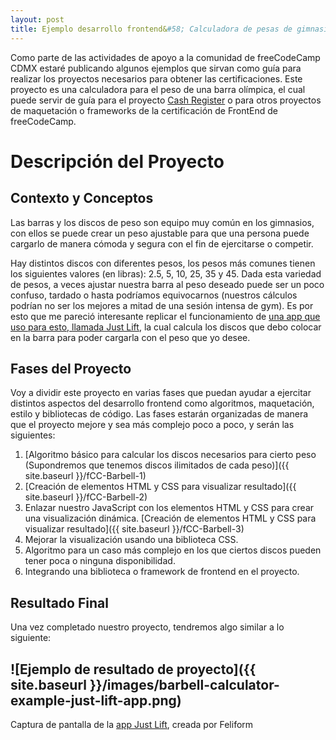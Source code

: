 ```yaml
---
layout: post
title: Ejemplo desarrollo frontend&#58; Calculadora de pesas de gimnasio.
---
```


Como parte de las actividades de apoyo a la comunidad de freeCodeCamp CDMX estaré publicando algunos ejemplos que sirvan como guía para realizar los proyectos necesarios para obtener las certificaciones. Este proyecto es una calculadora para el peso de una barra olímpica, el cual puede servir de guía para el proyecto [Cash Register](https://www.freecodecamp.org/learn/javascript-algorithms-and-data-structures/javascript-algorithms-and-data-structures-projects/cash-register) o para otros proyectos de maquetación o frameworks de la certificación de FrontEnd de freeCodeCamp.

# Descripción del Proyecto

## Contexto y Conceptos
Las barras y los discos de peso son equipo muy común en los gimnasios, con ellos se puede crear un peso ajustable para que una persona puede cargarlo de manera cómoda y segura con el fin de ejercitarse o competir.

Hay distintos discos con diferentes pesos, los pesos más comunes tienen los siguientes valores (en libras): 2.5, 5, 10, 25, 35 y 45. Dada esta variedad de pesos, a veces ajustar nuestra barra al peso deseado puede ser un poco confuso, tardado o hasta podríamos equivocarnos (nuestros cálculos podrían no ser los mejores a mitad de una sesión intensa de gym). Es por esto que me pareció interesante replicar el funcionamiento de [una app que uso para esto, llamada Just Lift](https://play.google.com/store/apps/details?id=feliform.justlift), la cual calcula los discos que debo colocar en la barra para poder cargarla con el peso que yo desee.

## Fases del Proyecto
Voy a dividir este proyecto en varias fases que puedan ayudar a ejercitar distintos aspectos del desarrollo frontend como algoritmos, maquetación, estilo y bibliotecas de código. Las fases estarán organizadas de manera que el proyecto mejore y sea más complejo poco a poco, y serán las siguientes:

1. [Algoritmo básico para calcular los discos necesarios para cierto peso (Supondremos que tenemos discos ilimitados de cada peso)]({{ site.baseurl }}/fCC-Barbell-1)
2. [Creación de elementos HTML y CSS para visualizar resultado]({{ site.baseurl }}/fCC-Barbell-2)
3. Enlazar nuestro JavaScript con los elementos HTML y CSS para crear una visualización dinámica. [Creación de elementos HTML y CSS para visualizar resultado]({{ site.baseurl }}/fCC-Barbell-3)
4. Mejorar la visualización usando una biblioteca CSS.
5. Algoritmo para un caso más complejo en los que ciertos discos pueden tener poca o ninguna disponibilidad.
6. Integrando una biblioteca o framework de frontend en el proyecto.

## Resultado Final

Una vez completado nuestro proyecto, tendremos algo similar a lo siguiente:

![Ejemplo de resultado de proyecto]({{ site.baseurl }}/images/barbell-calculator-example-just-lift-app.png)
-
Captura de pantalla de la [app Just Lift]((https://play.google.com/store/apps/details?id=feliform.justlift)), creada por Feliform
